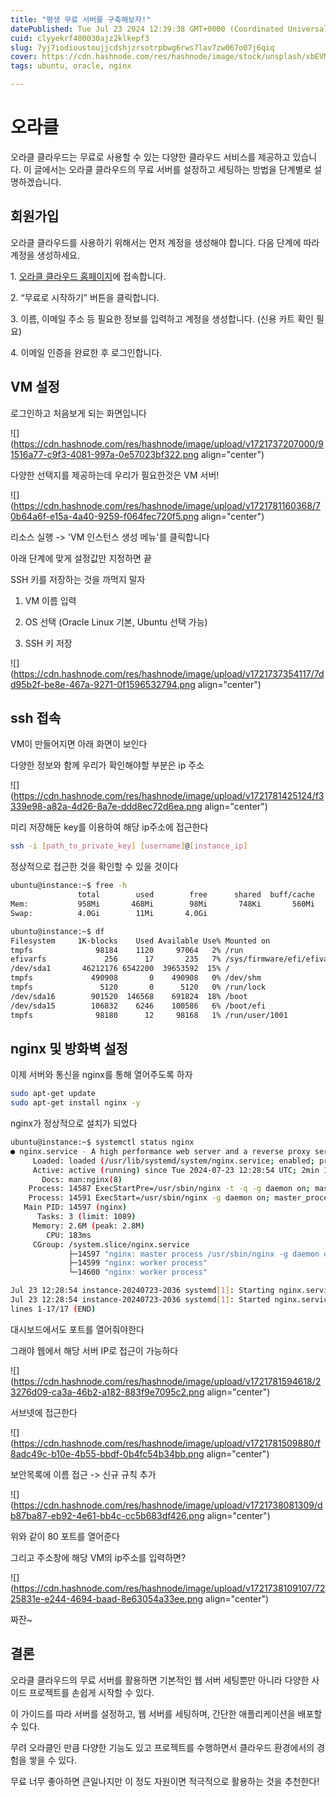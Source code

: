 ```yaml
---
title: "평생 무료 서버를 구축해보자!"
datePublished: Tue Jul 23 2024 12:39:38 GMT+0000 (Coordinated Universal Time)
cuid: clyyekrf400030ajz2klkepf3
slug: 7yj7iodioustoujjcdshjzrsotrpbwg6rws7lav7zw067o07j6qiq
cover: https://cdn.hashnode.com/res/hashnode/image/stock/unsplash/xbEVM6oJ1Fs/upload/34f11af65d64da7e1150cb03af018668.jpeg
tags: ubuntu, oracle, nginx

---
```


# 오라클

오라클 클라우드는 무료로 사용할 수 있는 다양한 클라우드 서비스를 제공하고 있습니다. 이 글에서는 오라클 클라우드의 무료 서버를 설정하고 세팅하는 방법을 단계별로 설명하겠습니다.

## 회원가입

오라클 클라우드를 사용하기 위해서는 먼저 계정을 생성해야 합니다. 다음 단계에 따라 계정을 생성하세요.

1\. [오라클 클라우드 홈페이지](https://www.oracle.com/kr/cloud/free/)에 접속합니다.

2\. “무료로 시작하기” 버튼을 클릭합니다.

3\. 이름, 이메일 주소 등 필요한 정보를 입력하고 계정을 생성합니다. (신용 카트 확인 필요)

4\. 이메일 인증을 완료한 후 로그인합니다.

## VM 설정

로그인하고 처음보게 되는 화면입니다

![](https://cdn.hashnode.com/res/hashnode/image/upload/v1721737207000/91516a77-c9f3-4081-997a-0e57023bf322.png align="center")

다양한 선택지를 제공하는데 우리가 필요한것은 VM 서버!

![](https://cdn.hashnode.com/res/hashnode/image/upload/v1721781160368/70b64a6f-e15a-4a40-9259-f064fec720f5.png align="center")

리소스 실행 -&gt; 'VM 인스턴스 생성 메뉴'를 클릭합니다

아래 단계에 맞게 설정값만 지정하면 끝

SSH 키를 저장하는 것을 까먹지 말자

1. VM 이름 입력
    
2. OS 선택 (Oracle Linux 기본, Ubuntu 선택 가능)
    
3. SSH 키 저장
    

![](https://cdn.hashnode.com/res/hashnode/image/upload/v1721737354117/7dd95b2f-be8e-467a-9271-0f1596532794.png align="center")

## ssh 접속

VM이 만들어지면 아래 화면이 보인다

다양한 정보와 함께 우리가 확인해야할 부분은 ip 주소

![](https://cdn.hashnode.com/res/hashnode/image/upload/v1721781425124/f3339e98-a82a-4d26-8a7e-ddd8ec72d6ea.png align="center")

미리 저장해둔 key를 이용하여 해당 ip주소에 접근한다

```bash
ssh -i [path_to_private_key] [username]@[instance_ip]
```

정상적으로 접근한 것을 확인할 수 있을 것이다

```bash
ubuntu@instance:~$ free -h
               total        used        free      shared  buff/cache   available
Mem:           958Mi       468Mi        98Mi       748Ki       560Mi       489Mi
Swap:          4.0Gi        11Mi       4.0Gi

ubuntu@instance:~$ df
Filesystem     1K-blocks    Used Available Use% Mounted on
tmpfs              98184    1120     97064   2% /run
efivarfs             256      17       235   7% /sys/firmware/efi/efivars
/dev/sda1       46212176 6542200  39653592  15% /
tmpfs             490908       0    490908   0% /dev/shm
tmpfs               5120       0      5120   0% /run/lock
/dev/sda16        901520  146568    691824  18% /boot
/dev/sda15        106832    6246    100586   6% /boot/efi
tmpfs              98180      12     98168   1% /run/user/1001
```

## nginx 및 방화벽 설정

이제 서버와 통신을 nginx를 통해 열어주도록 하자

```bash
sudo apt-get update
sudo apt-get install nginx -y
```

nginx가 정상적으로 설치가 되었다

```bash
ubuntu@instance:~$ systemctl status nginx
● nginx.service - A high performance web server and a reverse proxy server
     Loaded: loaded (/usr/lib/systemd/system/nginx.service; enabled; preset: enabled)
     Active: active (running) since Tue 2024-07-23 12:28:54 UTC; 2min 17s ago
       Docs: man:nginx(8)
    Process: 14587 ExecStartPre=/usr/sbin/nginx -t -q -g daemon on; master_process on; (code=exited, status=0/SUCCESS)
    Process: 14591 ExecStart=/usr/sbin/nginx -g daemon on; master_process on; (code=exited, status=0/SUCCESS)
   Main PID: 14597 (nginx)
      Tasks: 3 (limit: 1089)
     Memory: 2.6M (peak: 2.8M)
        CPU: 183ms
     CGroup: /system.slice/nginx.service
             ├─14597 "nginx: master process /usr/sbin/nginx -g daemon on; master_process on;"
             ├─14599 "nginx: worker process"
             └─14600 "nginx: worker process"

Jul 23 12:28:54 instance-20240723-2036 systemd[1]: Starting nginx.service - A high performance web server and a reverse>
Jul 23 12:28:54 instance-20240723-2036 systemd[1]: Started nginx.service - A high performance web server and a reverse >
lines 1-17/17 (END)
```

대시보드에서도 포트를 열어줘야한다

그래야 웹에서 해당 서버 IP로 접근이 가능하다

![](https://cdn.hashnode.com/res/hashnode/image/upload/v1721781594618/23276d09-ca3a-46b2-a182-883f9e7095c2.png align="center")

서브넷에 접근한다

![](https://cdn.hashnode.com/res/hashnode/image/upload/v1721781509880/f8adc49c-b10e-4b55-bbdf-0b4fc54b34bb.png align="center")

보안목록에 이름 접근 -&gt; 신규 규칙 추가

![](https://cdn.hashnode.com/res/hashnode/image/upload/v1721738081309/db87ba87-eb92-4e61-bb4c-cc5b683df426.png align="center")

위와 같이 80 포트를 열어준다

그리고 주소창에 해당 VM의 ip주소를 입력하면?

![](https://cdn.hashnode.com/res/hashnode/image/upload/v1721738109107/7225831e-e244-4694-baad-8e63054a33ee.png align="center")

짜잔~

## 결론

오라클 클라우드의 무료 서버를 활용하면 기본적인 웹 서버 세팅뿐만 아니라 다양한 사이드 프로젝트를 손쉽게 시작할 수 있다.

이 가이드를 따라 서버를 설정하고, 웹 서버를 세팅하며, 간단한 애플리케이션을 배포할 수 있다.

무려 오라클인 만큼 다양한 기능도 있고 프로젝트를 수행하면서 클라우드 환경에서의 경험을 쌓을 수 있다.

무료 너무 좋아하면 큰일나지만 이 정도 자원이면 적극적으로 활용하는 것을 추천한다!